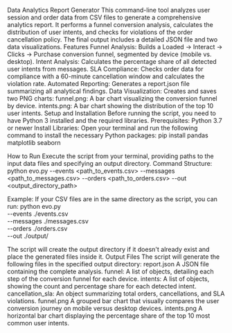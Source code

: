 Data Analytics Report Generator
This command-line tool analyzes user session and order data from CSV files to generate a comprehensive analytics report. It performs a funnel conversion analysis, calculates the distribution of user intents, and checks for violations of the order cancellation policy.
The final output includes a detailed JSON file and two data visualizations.
Features
Funnel Analysis: Builds a Loaded → Interact → Clicks → Purchase conversion funnel, segmented by device (mobile vs. desktop).
Intent Analysis: Calculates the percentage share of all detected user intents from messages.
SLA Compliance: Checks order data for compliance with a 60-minute cancellation window and calculates the violation rate.
Automated Reporting: Generates a report.json file summarizing all analytical findings.
Data Visualization: Creates and saves two PNG charts:
funnel.png: A bar chart visualizing the conversion funnel by device.
intents.png: A bar chart showing the distribution of the top 10 user intents.
Setup and Installation
Before running the script, you need to have Python 3 installed and the required libraries.
Prerequisites:
Python 3.7 or newer
Install Libraries:
Open your terminal and run the following command to install the necessary Python packages:
pip install pandas matplotlib seaborn


How to Run
Execute the script from your terminal, providing paths to the input data files and specifying an output directory.
Command Structure:
python evo.py --events <path_to_events.csv> --messages <path_to_messages.csv> --orders <path_to_orders.csv> --out <output_directory_path>


Example:
If your CSV files are in the same directory as the script, you can run:
python evo.py \
  --events ./events.csv \
  --messages ./messages.csv \
  --orders ./orders.csv \
  --out ./output/


The script will create the output directory if it doesn't already exist and place the generated files inside it.
Output Files
The script will generate the following files in the specified output directory:
report.json
A JSON file containing the complete analysis.
funnel: A list of objects, detailing each step of the conversion funnel for each device.
intents: A list of objects, showing the count and percentage share for each detected intent.
cancellation_sla: An object summarizing total orders, cancellations, and SLA violations.
funnel.png
A grouped bar chart that visually compares the user conversion journey on mobile versus desktop devices.
intents.png
A horizontal bar chart displaying the percentage share of the top 10 most common user intents.
